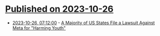 # [Published on 2023-10-26](index.md)

* [2023-10-26, 07:12:00](https://soylentnews.org/article.pl?sid=23/10/25/1239252&from=rss) - [A Majority of US States File a Lawsuit Against Meta for \"Harming Youth\"](https://soylentnews.org/article.pl?sid=23/10/25/1239252&from=rss)
